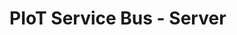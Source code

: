 <meta name="daria:article_id" content="piot_service_bus_part_2">
<meta name="daria:title" content="PIot Service Bus - Part 2">
<meta name="daria:title_slug" content="part_1">
<meta name="daria:order" content="1">
<meta name="daria:created_on" content="2024-07-07">
<meta name="daria:tags" content="raspberry pi,rust,iot">
<meta name="daria:image_id" content="christopher-burns-8KfCR12oeUM">

# PIoT Service Bus - Server